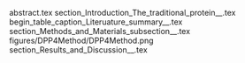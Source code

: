 abstract.tex
section_Introduction_The_traditional_protein__.tex
begin_table_caption_Literuature_summary__.tex
section_Methods_and_Materials_subsection__.tex
figures/DPP4Method/DPP4Method.png
section_Results_and_Discussion__.tex